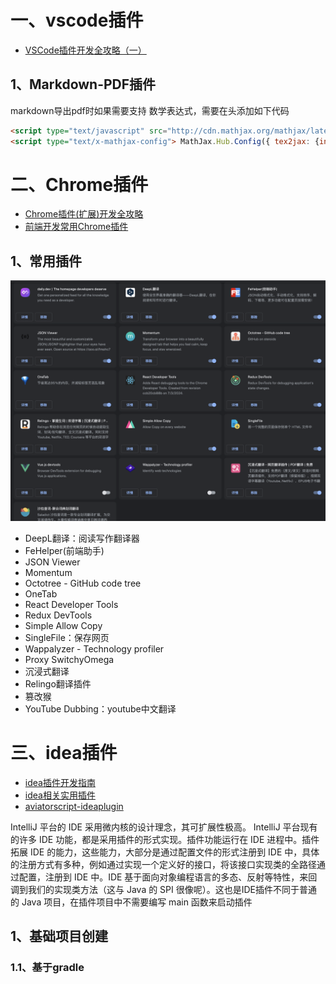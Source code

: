 
# 一、vscode插件

- [VSCode插件开发全攻略（一）](http://blog.haoji.me/vscode-plugin-overview.html)

## 1、Markdown-PDF插件

markdown导出pdf时如果需要支持 数学表达式，需要在头添加如下代码
```html
<script type="text/javascript" src="http://cdn.mathjax.org/mathjax/latest/MathJax.js?config=TeX-AMS-MML_HTMLorMML"></script>
<script type="text/x-mathjax-config"> MathJax.Hub.Config({ tex2jax: {inlineMath: [['$', '$']]}, messageStyle: "none" });</script>
```

# 二、Chrome插件

- [Chrome插件(扩展)开发全攻略](http://blog.haoji.me/chrome-plugin-develop.html)
- [前端开发常用Chrome插件](https://www.developers.pub/wiki/1006381/1010639)

## 1、常用插件

![](image/Chrom-Plugin.png)

- DeepL翻译：阅读写作翻译器
- FeHelper(前端助手)
- JSON Viewer
- Momentum
- Octotree - GitHub code tree
- OneTab
- React Developer Tools
- Redux DevTools
- Simple Allow Copy
- SingleFile：保存网页
- Wappalyzer - Technology profiler
- Proxy SwitchyOmega
- 沉浸式翻译
- Relingo翻译插件
- 篡改猴
- YouTube Dubbing：youtube中文翻译

# 三、idea插件

- [idea插件开发指南](https://github.com/fuzhengwei/guide-idea-plugin)
- [idea相关实用插件](https://github.com/yysimple/idea-plugins)
- [aviatorscript-ideaplugin](https://github.com/yanchangyou/aviatorscript-ideaplugin)

IntelliJ 平台的 IDE 采用微内核的设计理念，其可扩展性极高。 IntelliJ 平台现有的许多 IDE 功能，都是采用插件的形式实现。插件功能运行在 IDE 进程中。插件拓展 IDE 的能力，这些能力，大部分是通过配置文件的形式注册到 IDE 中，具体的注册方式有多种，例如通过实现一个定义好的接口，将该接口实现类的全路径通过配置，注册到 IDE 中。IDE 基于面向对象编程语言的多态、反射等特性，来回调到我们的实现类方法（这与 Java 的 SPI 很像呢）。这也是IDE插件不同于普通的 Java 项目，在插件项目中不需要编写 main 函数来启动插件

## 1、基础项目创建

### 1.1、基于gradle

